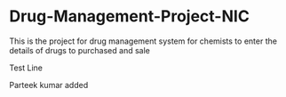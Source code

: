 # Drug-Management-Project-NIC
This is the project for drug management system for chemists to enter the details of drugs to purchased and sale

Test Line

Parteek kumar added
